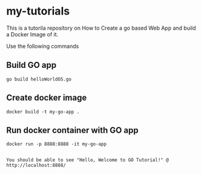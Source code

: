 # my-tutorials

This is a tutorila repository on How to Create a go based Web App and build a Docker Image of it.

Use the following commands 

## Build GO app

    go build helloWorldOS.go

## Create docker image

    docker build -t my-go-app .

## Run docker container with GO app 

    docker run -p 8888:8888 -it my-go-app


    You should be able to see "Hello, Welcome to GO Tutorial!" @ http://localhost:8888/
